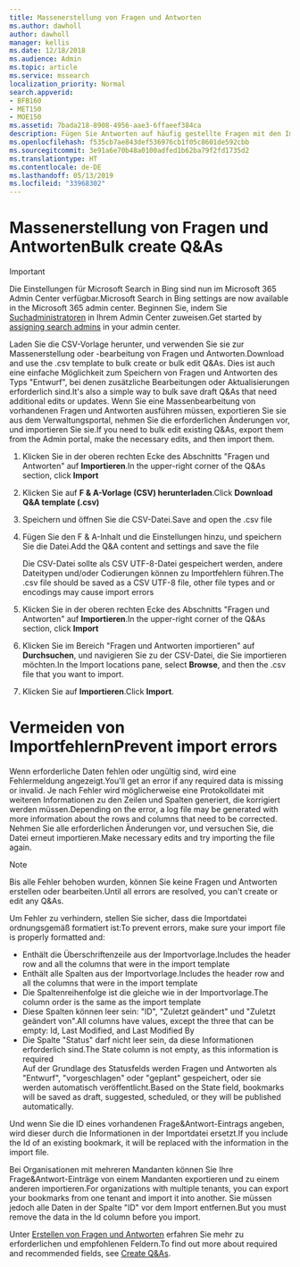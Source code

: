 ```yaml
---
title: Massenerstellung von Fragen und Antworten
ms.author: dawholl
author: dawholl
manager: kellis
ms.date: 12/18/2018
ms.audience: Admin
ms.topic: article
ms.service: mssearch
localization_priority: Normal
search.appverid:
- BFB160
- MET150
- MOE150
ms.assetid: 7bada218-8908-4956-aae3-6ffaeef384ca
description: Fügen Sie Antworten auf häufig gestellte Fragen mit den Importtools im Microsoft Search-Verwaltungsportal schnell hinzu.
ms.openlocfilehash: f535cb7ae843def536976cb1f05c8601de592cbb
ms.sourcegitcommit: 3e91a6e70b48a0100adfed1b62ba79f2fd1735d2
ms.translationtype: HT
ms.contentlocale: de-DE
ms.lasthandoff: 05/13/2019
ms.locfileid: "33968302"
---
```

# <a name="bulk-create-qas"></a><span data-ttu-id="fb594-103">Massenerstellung von Fragen und Antworten</span><span class="sxs-lookup"><span data-stu-id="fb594-103">Bulk create Q&As</span></span>

> [!IMPORTANT]
> <span data-ttu-id="fb594-104">Die Einstellungen für Microsoft Search in Bing sind nun im Microsoft 365 Admin Center verfügbar.</span><span class="sxs-lookup"><span data-stu-id="fb594-104">Microsoft Search in Bing settings are now available in the Microsoft 365 admin center.</span></span> <span data-ttu-id="fb594-105">Beginnen Sie, indem Sie [Suchadministratoren](https://docs.microsoft.com/de-DE/microsoftsearch/setup-microsoft-search#step-2-assign-search-admin-and-search-editor) in Ihrem Admin Center zuweisen.</span><span class="sxs-lookup"><span data-stu-id="fb594-105">Get started by [assigning search admins](https://docs.microsoft.com/en-us/microsoftsearch/setup-microsoft-search#step-2-assign-search-admin-and-search-editor) in your admin center.</span></span>
    
<span data-ttu-id="fb594-106">Laden Sie die CSV-Vorlage herunter, und verwenden Sie sie zur Massenerstellung oder -bearbeitung von Fragen und Antworten.</span><span class="sxs-lookup"><span data-stu-id="fb594-106">Download and use the .csv template to bulk create or bulk edit Q&As.</span></span> <span data-ttu-id="fb594-107">Dies ist auch eine einfache Möglichkeit zum Speichern von Fragen und Antworten des Typs "Entwurf", bei denen zusätzliche Bearbeitungen oder Aktualisierungen erforderlich sind.</span><span class="sxs-lookup"><span data-stu-id="fb594-107">It's also a simple way to bulk save draft Q&As that need additional edits or updates.</span></span> <span data-ttu-id="fb594-108">Wenn Sie eine Massenbearbeitung von vorhandenen Fragen und Antworten ausführen müssen, exportieren Sie sie aus dem Verwaltungsportal, nehmen Sie die erforderlichen Änderungen vor, und importieren Sie sie.</span><span class="sxs-lookup"><span data-stu-id="fb594-108">If you need to bulk edit existing Q&As, export them from the Admin portal, make the necessary edits, and then import them.</span></span>
  
1. <span data-ttu-id="fb594-109">Klicken Sie in der oberen rechten Ecke des Abschnitts "Fragen und Antworten" auf **Importieren**.</span><span class="sxs-lookup"><span data-stu-id="fb594-109">In the upper-right corner of the Q&As section, click **Import**</span></span>
    
2. <span data-ttu-id="fb594-110">Klicken Sie auf **F & A-Vorlage (CSV) herunterladen**.</span><span class="sxs-lookup"><span data-stu-id="fb594-110">Click **Download Q&A template (.csv)**</span></span>
    
3. <span data-ttu-id="fb594-111">Speichern und öffnen Sie die CSV-Datei.</span><span class="sxs-lookup"><span data-stu-id="fb594-111">Save and open the .csv file</span></span>
    
4. <span data-ttu-id="fb594-112">Fügen Sie den F & A-Inhalt und die Einstellungen hinzu, und speichern Sie die Datei.</span><span class="sxs-lookup"><span data-stu-id="fb594-112">Add the Q&A content and settings and save the file</span></span>

    <span data-ttu-id="fb594-113">Die CSV-Datei sollte als CSV UTF-8-Datei gespeichert werden, andere Dateitypen und/oder Codierungen können zu Importfehlern führen.</span><span class="sxs-lookup"><span data-stu-id="fb594-113">The .csv file should be saved as a CSV UTF-8 file, other file types and or encodings may cause import errors</span></span>
    
5. <span data-ttu-id="fb594-114">Klicken Sie in der oberen rechten Ecke des Abschnitts "Fragen und Antworten" auf **Importieren**.</span><span class="sxs-lookup"><span data-stu-id="fb594-114">In the upper-right corner of the Q&As section, click **Import**</span></span>
    
6. <span data-ttu-id="fb594-115">Klicken Sie im Bereich "Fragen und Antworten importieren" auf **Durchsuchen**, und navigieren Sie zu der CSV-Datei, die Sie importieren möchten.</span><span class="sxs-lookup"><span data-stu-id="fb594-115">In the Import locations pane, select **Browse**, and then the .csv file that you want to import.</span></span> 
    
7. <span data-ttu-id="fb594-116">Klicken Sie auf **Importieren**.</span><span class="sxs-lookup"><span data-stu-id="fb594-116">Click **Import**.</span></span>

# <a name="prevent-import-errors"></a><span data-ttu-id="fb594-117">Vermeiden von Importfehlern</span><span class="sxs-lookup"><span data-stu-id="fb594-117">Prevent import errors</span></span>      
<span data-ttu-id="fb594-118">Wenn erforderliche Daten fehlen oder ungültig sind, wird eine Fehlermeldung angezeigt.</span><span class="sxs-lookup"><span data-stu-id="fb594-118">You'll get an error if any required data is missing or invalid.</span></span> <span data-ttu-id="fb594-119">Je nach Fehler wird möglicherweise eine Protokolldatei mit weiteren Informationen zu den Zeilen und Spalten generiert, die korrigiert werden müssen.</span><span class="sxs-lookup"><span data-stu-id="fb594-119">Depending on the error, a log file may be generated with more information about the rows and columns that need to be corrected.</span></span> <span data-ttu-id="fb594-120">Nehmen Sie alle erforderlichen Änderungen vor, und versuchen Sie, die Datei erneut importieren.</span><span class="sxs-lookup"><span data-stu-id="fb594-120">Make necessary edits and try importing the file again.</span></span>

> [!NOTE]
> <span data-ttu-id="fb594-121">Bis alle Fehler behoben wurden, können Sie keine Fragen und Antworten erstellen oder bearbeiten.</span><span class="sxs-lookup"><span data-stu-id="fb594-121">Until all errors are resolved, you can't create or edit any Q&As.</span></span> 

<span data-ttu-id="fb594-122">Um Fehler zu verhindern, stellen Sie sicher, dass die Importdatei ordnungsgemäß formatiert ist:</span><span class="sxs-lookup"><span data-stu-id="fb594-122">To prevent errors, make sure your import file is properly formatted and:</span></span>
- <span data-ttu-id="fb594-123">Enthält die Überschriftenzeile aus der Importvorlage.</span><span class="sxs-lookup"><span data-stu-id="fb594-123">Includes the header row and all the columns that were in the import template</span></span>
- <span data-ttu-id="fb594-124">Enthält alle Spalten aus der Importvorlage.</span><span class="sxs-lookup"><span data-stu-id="fb594-124">Includes the header row and all the columns that were in the import template</span></span>
- <span data-ttu-id="fb594-125">Die Spaltenreihenfolge ist die gleiche wie in der Importvorlage.</span><span class="sxs-lookup"><span data-stu-id="fb594-125">The column order is the same as the import template</span></span>
- <span data-ttu-id="fb594-126">Diese Spalten können leer sein: "ID", "Zuletzt geändert" und "Zuletzt geändert von".</span><span class="sxs-lookup"><span data-stu-id="fb594-126">All columns have values, except the three that can be empty: Id, Last Modified, and Last Modified By</span></span>
- <span data-ttu-id="fb594-127">Die Spalte "Status" darf nicht leer sein, da diese Informationen erforderlich sind.</span><span class="sxs-lookup"><span data-stu-id="fb594-127">The State column is not empty, as this information is required</span></span>  
<span data-ttu-id="fb594-128">Auf der Grundlage des Statusfelds werden Fragen und Antworten als "Entwurf", "vorgeschlagen" oder "geplant" gespeichert, oder sie werden automatisch veröffentlicht.</span><span class="sxs-lookup"><span data-stu-id="fb594-128">Based on the State field, bookmarks will be saved as draft, suggested, scheduled, or they will be published automatically.</span></span>

<span data-ttu-id="fb594-129">Und wenn Sie die ID eines vorhandenen Frage&Antwort-Eintrags angeben, wird dieser durch die Informationen in der Importdatei ersetzt.</span><span class="sxs-lookup"><span data-stu-id="fb594-129">If you include the Id of an existing bookmark, it will be replaced with the information in the import file.</span></span>

<span data-ttu-id="fb594-130">Bei Organisationen mit mehreren Mandanten können Sie Ihre Frage&Antwort-Einträge von einem Mandanten exportieren und zu einem anderen importieren.</span><span class="sxs-lookup"><span data-stu-id="fb594-130">For organizations with multiple tenants, you can export your bookmarks from one tenant and import it into another.</span></span> <span data-ttu-id="fb594-131">Sie müssen jedoch alle Daten in der Spalte "ID" vor dem Import entfernen.</span><span class="sxs-lookup"><span data-stu-id="fb594-131">But you must remove the data in the Id column before you import.</span></span>

<span data-ttu-id="fb594-132">Unter [Erstellen von Fragen und Antworten](create-qas.md) erfahren Sie mehr zu erforderlichen und empfohlenen Feldern.</span><span class="sxs-lookup"><span data-stu-id="fb594-132">To find out more about required and recommended fields, see [Create Q&As](create-qas.md).</span></span>

  

